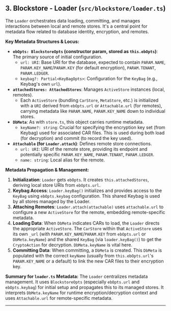 ## 3. Blockstore - Loader (`src/blockstore/loader.ts`)

The `Loader` orchestrates data loading, committing, and manages interactions between local and remote stores. It's a central point for metadata flow related to database identity, encryption, and remotes.

**Key Metadata Structures & Locus:**

*   **`ebOpts: BlockstoreOpts` (constructor param, stored as `this.ebOpts`)**: The primary source of initial configuration.
    *   `url: URI`: Base URI for the database, expected to contain `PARAM.NAME`, `PARAM.KEY_NAME`/`PARAM.KEY` (for default encryption), `PARAM.TENANT`, `PARAM.LEDGER`.
    *   `keybag?: Partial<KeyBagOpts>`: Configuration for the `KeyBag` (e.g., Keybag's own `url`).
*   **`attachedStores: AttachedStores`**: Manages `ActiveStore` instances (local, remotes).
    *   Each `ActiveStore` (bundling `CarStore`, `MetaStore`, etc.) is initialized with a `URI` derived from `ebOpts.url` or `Attachable.url` (for remotes), carrying metadata like `PARAM.NAME`, `PARAM.KEY_NAME` down to individual stores.
*   **`DbMeta`**: As with `store.ts`, this object carries runtime metadata.
    *   `keyName?: string`: Crucial for specifying the encryption key set (from Keybag) used for associated CAR files. This is used during both load (for decryption) and commit (to record the key used).
*   **`Attachable` (for `Loader.attach`)**: Defines remote store connections.
    *   `url: URI`: URI of the remote store, providing its endpoint and potentially specific `PARAM.KEY_NAME`, `PARAM.TENANT`, `PARAM.LEDGER`.
    *   `name: string`: Local alias for the remote.

**Metadata Propagation & Management:**

1.  **Initialization**: `Loader` gets `ebOpts`. It creates `this.attachedStores`, deriving local store URIs from `ebOpts.url`.
2.  **Keybag Access**: `Loader.keyBag()` initializes and provides access to the `KeyBag` using `ebOpts.keybag` configuration. This shared Keybag is used by all stores managed by the Loader.
3.  **Attaching Remotes**: `Loader.attach(attachable)` uses `attachable.url` to configure a new `ActiveStore` for the remote, embedding remote-specific metadata.
4.  **Loading Data**: When `DbMeta` indicates CARs to load, the `Loader` directs the appropriate `ActiveStore`. The `CarStore` within that `ActiveStore` uses its own `_url` (with `PARAM.KEY_NAME`/`PARAM.KEY` from `ebOpts.url` or `DbMeta.keyName`) and the shared `KeyBag` (via `loader.keyBag()`) to get the `CryptoAction` for decryption. `DbMeta.keyName` is vital here.
5.  **Committing Data**: When committing, a `DbMeta` is created. This `DbMeta` is populated with the correct `keyName` (usually from `this.ebOpts.url`'s `PARAM.KEY_NAME` or a default) to link the new CAR files to their encryption key.

**Summary for `loader.ts` Metadata:** The `Loader` centralizes metadata management. It uses `BlockstoreOpts` (especially `ebOpts.url` and `ebOpts.keybag`) for initial setup and propagates this to its managed stores. It interprets `DbMeta.keyName` for runtime encryption/decryption context and uses `Attachable.url` for remote-specific metadata.

---
